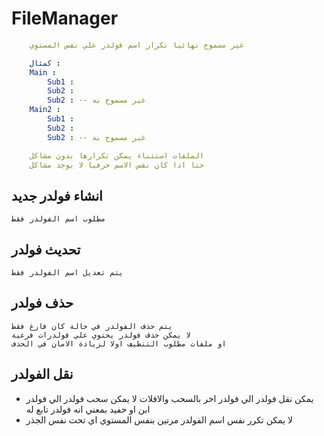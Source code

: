# FileManager

```yaml
    غير مسموح نهائيا تكرار اسم فولدر علي نفس المستوي 

    كمثال : 
    Main : 
        Sub1 :
        Sub2 :
        Sub2 : -- غير مسموح به 
    Main2 :
        Sub1 :
        Sub2 :
        Sub2 : -- غير مسموح به 

    الملفات استثناء يمكن تكرارها بدون مشاكل 
    حتا اذا كان نفس الاسم حرفيا لا يوجد مشاكل 
```

## انشاء فولدر جديد

    مطلوب اسم الفولدر فقط

## تحديث فولدر

    يتم تعديل اسم الفولدر فقط

## حذف فولدر

    يتم حذف الفولدر في حالة كان فارغ فقط 
    لا يمكن حذف فولدر يحتوي علي فولدرات فرعية 
    او ملفات مطلوب التنظيف اولا لزيادة الامان في الحذف

## نقل الفولدر

- يمكن نقل فولدر الي فولدر اخر بالسحب والافلات
    لا يمكن سحب فولدر الي فولدر ابن او حفيد
    بمعني انه فولدر تابع له
- لا يمكن تكرر نفس اسم الفولدر مرتين بنفس المستوي
    اي تحت نفس الجذر
